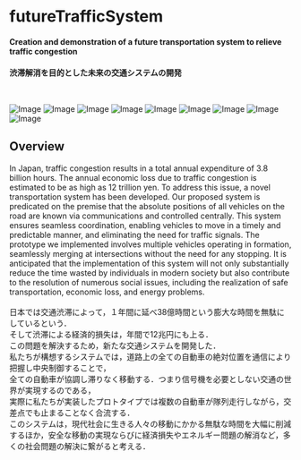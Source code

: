 # futureTrafficSystem
#### Creation and demonstration of a future transportation system to relieve traffic congestion<br>
#### 渋滞解消を目的とした未来の交通システムの開発<br><br>
##
![Image](https://github.com/user-attachments/assets/a6b30e61-caad-4b04-a613-99f697ba96a9)
![Image](https://github.com/user-attachments/assets/add5bc6a-2331-4d7a-a099-19eb12cd219d)
![Image](https://github.com/user-attachments/assets/e5d484e6-5e52-460d-83a7-dd965588183d)
![Image](https://github.com/user-attachments/assets/321289db-bf4b-401a-b2f4-935626b490bc)
![Image](https://github.com/user-attachments/assets/291ddc93-4cd0-4220-9dd7-c2f211abb8e6)
![Image](https://github.com/user-attachments/assets/8a9d24ba-77a3-4c34-86d8-95154488bddd)
![Image](https://github.com/user-attachments/assets/a6c6c4f7-c30f-47aa-a6f5-3025ad2f438f)
![Image](https://github.com/user-attachments/assets/978766b1-dcba-40ca-9014-1ea1cafea17d)
![Image](https://github.com/user-attachments/assets/b5ec61ce-f83d-4801-a2f9-ecf6f3f520fd)

## Overview
In Japan, traffic congestion results in a total annual expenditure of 3.8 billion hours.
The annual economic loss due to traffic congestion is estimated to be as high as 12 trillion yen.
To address this issue, a novel transportation system has been developed.
Our proposed system is predicated on the premise that the absolute positions of all vehicles on the road are known via communications and controlled centrally.
This system ensures seamless coordination, enabling vehicles to move in a timely and predictable manner, and eliminating the need for traffic signals.
The prototype we implemented involves multiple vehicles operating in formation, seamlessly merging at intersections without the need for any stopping.
It is anticipated that the implementation of this system will not only substantially reduce the time wasted by individuals in modern society but also contribute to the resolution of numerous social issues, including the realization of safe transportation, economic loss, and energy problems.<br><br>
日本では交通渋滞によって，１年間に延べ38億時間という膨大な時間を無駄にしているという．<br>
そして渋滞による経済的損失は，年間で12兆円にも上る．<br>
この問題を解決するため，新たな交通システムを開発した．<br>
私たちが構想するシステムでは，道路上の全ての自動車の絶対位置を通信により把握し中央制御することで，<br>
全ての自動車が協調し滞りなく移動する．つまり信号機を必要としない交通の世界が実現するのである，<br>
実際に私たちが実装したプロトタイプでは複数の自動車が隊列走行しながら，交差点でも止まることなく合流する．<br>
このシステムは，現代社会に生きる人々の移動にかかる無駄な時間を大幅に削減するほか，安全な移動の実現ならびに経済損失やエネルギー問題の解消など，多くの社会問題の解決に繋がると考える．<br>
